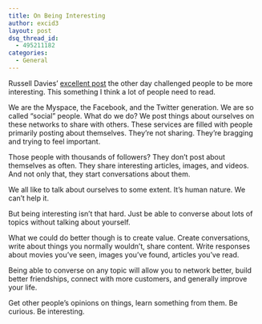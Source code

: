 ```yaml
---
title: On Being Interesting
author: excid3
layout: post
dsq_thread_id:
  - 495211182
categories:
  - General
---
```

Russell Davies’ [excellent post][1] the other day challenged people to be more interesting. This something I think a lot of people need to read.

We are the Myspace, the Facebook, and the Twitter generation. We are so called “social” people. What do we do? We post things about ourselves on these networks to share with others. These services are filled with people primarily posting about themselves. They’re not sharing. They’re bragging and trying to feel important.

Those people with thousands of followers? They don’t post about themselves as often. They share interesting articles, images, and videos. And not only that, they start conversations about them.

We all like to talk about ourselves to some extent. It’s human nature. We can’t help it.

But being interesting isn’t that hard. Just be able to converse about lots of topics without talking about yourself.

What we could do better though is to create value. Create conversations, write about things you normally wouldn’t, share content. Write responses about movies you’ve seen, images you’ve found, articles you’ve read.

Being able to converse on any topic will allow you to network better, build better friendships, connect with more customers, and generally improve your life.

Get other people’s opinions on things, learn something from them. Be curious. Be interesting.

   [1]: http://russelldavies.typepad.com/planning/2006/11/how_to_be_inter.html
